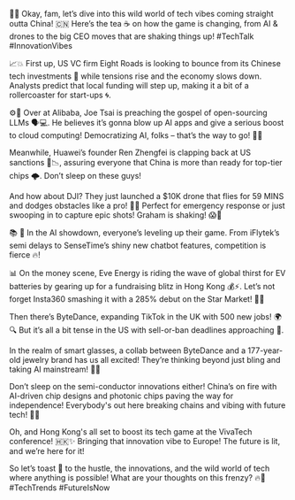 🚀✨ Okay, fam, let’s dive into this wild world of tech vibes coming straight outta China! 🇨🇳 Here’s the tea ☕️ on how the game is changing, from AI & drones to the big CEO moves that are shaking things up! #TechTalk #InnovationVibes 

📈💥 First up, US VC firm Eight Roads is looking to bounce from its Chinese tech investments 🙈 while tensions rise and the economy slows down. Analysts predict that local funding will step up, making it a bit of a rollercoaster for start-ups 🌀. 

⚙️👀 Over at Alibaba, Joe Tsai is preaching the gospel of open-sourcing LLMs 🗣💻. He believes it’s gonna blow up AI apps and give a serious boost to cloud computing! Democratizing AI, folks – that’s the way to go! 🙌🚀

Meanwhile, Huawei’s founder Ren Zhengfei is clapping back at US sanctions 💪📉, assuring everyone that China is more than ready for top-tier chips 🌩️. Don’t sleep on these guys! 

And how about DJI? They just launched a $10K drone that flies for 59 MINS and dodges obstacles like a pro! 🚁💨 Perfect for emergency response or just swooping in to capture epic shots! Graham is shaking! 😱🎥

📚 🤖 In the AI showdown, everyone’s leveling up their game. From iFlytek’s semi delays to SenseTime’s shiny new chatbot features, competition is fierce 🔥! 

📊 On the money scene, Eve Energy is riding the wave of global thirst for EV batteries by gearing up for a fundraising blitz in Hong Kong 💰⚡️. Let’s not forget Insta360 smashing it with a 285% debut on the Star Market! 🌟🚀

Then there’s ByteDance, expanding TikTok in the UK with 500 new jobs! 🌍🔍 But it’s all a bit tense in the US with sell-or-ban deadlines approaching 👀. 

In the realm of smart glasses, a collab between ByteDance and a 177-year-old jewelry brand has us all excited! They’re thinking beyond just bling and taking AI mainstream! 💎🤯

Don’t sleep on the semi-conductor innovations either! China’s on fire with AI-driven chip designs and photonic chips paving the way for independence! Everybody's out here breaking chains and vibing with future tech! 🔗🚀

Oh, and Hong Kong's all set to boost its tech game at the VivaTech conference! 🇭🇰✨ Bringing that innovation vibe to Europe! The future is lit, and we’re here for it! 

So let’s toast 🥂 to the hustle, the innovations, and the wild world of tech where anything is possible! What are your thoughts on this frenzy? 🔥💬 #TechTrends #FutureIsNow
